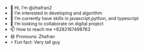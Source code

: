- 👋 Hi, I’m @zhafran2
- 👀 I’m interested in developing and algorithm
- 🌱 I’m currently have skills in javascript,python, and typescript
- 💞️ I’m looking to collaborate on digital project
- 📫 How to reach me +6282167498763
- 😄 Pronouns: Zhafran
- ⚡ Fun fact: Very tall guy

<!---
zhafran2/zhafran2 is a ✨ special ✨ repository because its `README.md` (this file) appears on your GitHub profile.
You can click the Preview link to take a look at your changes.
--->
